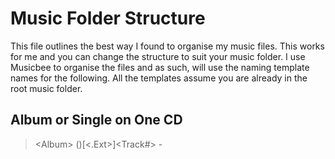 # Music Folder Structure
This file outlines the best way I found to organise my music files. This works for me and you can change the structure to suit your music folder. I use Musicbee to organise the files and as such, will use the naming template names for the following.
All the templates assume you are already in the root music folder.
## Album or Single on One CD
> <Artist>\<Album> (<Year>)[<.Ext>]\<Track#> - <Title>
